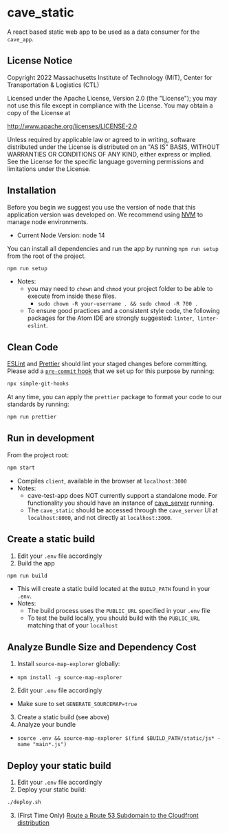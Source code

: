 # cave_static
A react based static web app to be used as a data consumer for the `cave_app`.

## License Notice

Copyright 2022 Massachusetts Institute of Technology (MIT), Center for Transportation & Logistics (CTL)

Licensed under the Apache License, Version 2.0 (the "License"); you may not use this file except in compliance with the License. You may obtain a copy of the License at

http://www.apache.org/licenses/LICENSE-2.0

Unless required by applicable law or agreed to in writing, software distributed under the License is distributed on an "AS IS" BASIS, WITHOUT WARRANTIES OR CONDITIONS OF ANY KIND, either express or implied. See the License for the specific language governing permissions and limitations under the License.

## Installation

Before you begin we suggest you use the version of node that this application version was developed on. We recommend using [NVM](https://github.com/nvm-sh/nvm#install--update-script) to manage node environments.

- Current Node Version: node 14

You can install all dependencies and run the app by running `npm run setup` from the root of the project.

```sh
npm run setup
```

- Notes:
  - you may need to `chown` and `chmod` your project folder to be able to execute from inside these files.
    - `sudo chown -R your-username . && sudo chmod -R 700 .`
  - To ensure good practices and a consistent style code, the following packages for the Atom IDE are strongly suggested: `linter`,` linter-eslint`.

## Clean Code
[ESLint](https://github.com/eslint/eslint) and [Prettier](https://github.com/prettier/prettier) should lint your staged changes before committing. Please add a [`pre-commit` hook](https://git-scm.com/docs/githooks#_pre_commit) that we set up for this purpose by running:

```sh
npx simple-git-hooks
```

At any time, you can apply the `prettier` package to format your code to our standards by running:

```sh
npm run prettier
```

## Run in development

From the project root:

```sh
npm start
```

- Compiles `client`, available in the browser at `localhost:3000`
- Notes:
  - cave-test-app does NOT currently support a standalone mode. For functionality you should have an instance of [cave_server](https://github.com/MIT-CAVE/cave_app_server) running.
  - The `cave_static` should be accessed through the `cave_server` UI at `localhost:8000`, and not directly at `localhost:3000`.

## Create a static build

1. Edit your `.env` file accordingly
2. Build the app

```sh
npm run build
```

- This will create a static build located at the `BUILD_PATH` found in your `.env`.
- Notes:
  - The build process uses the `PUBLIC_URL` specified in your `.env` file
  - To test the build locally, you should build with the `PUBLIC_URL` matching that of your `localhost`

## Analyze Bundle Size and Dependency Cost

1. Install `source-map-explorer` globally:

- `npm install -g source-map-explorer`

2. Edit your `.env` file accordingly

- Make sure to set `GENERATE_SOURCEMAP=true`

3. Create a static build (see above)
4. Analyze your bundle

- `source .env && source-map-explorer $(find $BUILD_PATH/static/js* -name "main*.js")`

## Deploy your static build

1. Edit your `.env` file accordingly
2. Deploy your static build:

```sh
./deploy.sh
```

3. (First Time Only) [Route a Route 53 Subdomain to the Cloudfront distribution](https://docs.aws.amazon.com/Route53/latest/DeveloperGuide/routing-to-cloudfront-distribution.html)
